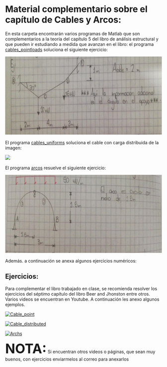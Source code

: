 # Material complementario sobre el capítulo de Cables y Arcos:


En esta carpeta encontrarán varios programas de Matlab que son complementarios a la teoría del capítulo 5 del libro de análisis estructural y que pueden ir estudiando a medida que avanzan en el libro: el programa [cables_pointloads](./cables_pointloads.m) soluciona el siguiente ejercicio:

<p float="left">
  <img src="./cables_pointloads.jpeg" height="250" /> 
</p>

El programa [cables_uniforms](./cables_uniforms.m) soluciona el cable con carga distribuida de la imagen:

<p float="left">
  <img src="./cables_uniform.jpeg" height="250" /> 
</p>

El programa [arcos](./arcos.m) resuelve el siguiente ejercicio:

<p float="left">
  <img src="./arcos.jpeg" height="250" /> 
</p>

Además. a continuación se anexa algunos ejercicios numéricos:


## Ejercicios:


Para complementar el libro trabajado en clase, se recomienda resolver los ejercicios del séptimo capítulo del libro Beer and Jhonston entre otros. Varios videos se encuentran en Youtube. A continuación les anexo algunos ejemplos.

[![Cable_point](http://img.youtube.com/vi/Oq07ivLgk2o/0.jpg)](http://www.youtube.com/watch?v=Oq07ivLgk2o)

[![Cable_distributed](http://img.youtube.com/vi/FcaVxy5YnTo/0.jpg)](https://www.youtube.com/watch?v=FcaVxy5YnTo)

[![Archs](http://img.youtube.com/vi/Ycr47UhwNy8/0.jpg)](https://www.youtube.com/watch?v=Ycr47UhwNy8)


**<span style="font-size: 300%">NOTA:</span>**
  Si encuentran otros videos o páginas, que sean muy buenos, con ejercicios enviarmelos al correo para anexarlos
